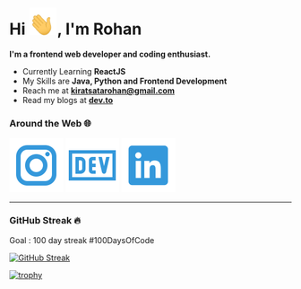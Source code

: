 <h1>Hi <img src="Data/wave.gif" width=50 >, I'm Rohan</h1>


**I'm a frontend web developer and coding enthusiast.**

- Currently Learning **ReactJS**
- My Skills are **Java, Python and Frontend Development**
- Reach me at **kiratsatarohan@gmail.com**
- Read my blogs at **[dev.to](https://dev.to/rohankiratsata)**

### Around the Web &#127760;

[![INSTA](Data/instagram.svg)](https://instagram.com/rohan14.io) [![DEV.TO](Data/devBlog.svg)](https://dev.to/rohankiratsata) [![LINKEDIN](Data/linkedin.svg)](https://www.linkedin.com/in/rohankiratsata/)

---
<!-- [![Top Languages](https://github-readme-stats.vercel.app/api/top-langs/?username=rohan-kiratsata&layout=compact)](https://github.com/anuraghazra/github-readme-stats) -->


### GitHub Streak &#128293;
Goal : 100 day streak #100DaysOfCode

[![GitHub Streak](https://github-readme-streak-stats.herokuapp.com/?user=rohan-kiratsata)](https://git.io/streak-stats)


[![trophy](https://github-profile-trophy.vercel.app/?username=rohan-kiratsata&theme=onedark)](https://github.com/ryo-ma/github-profile-trophy)
